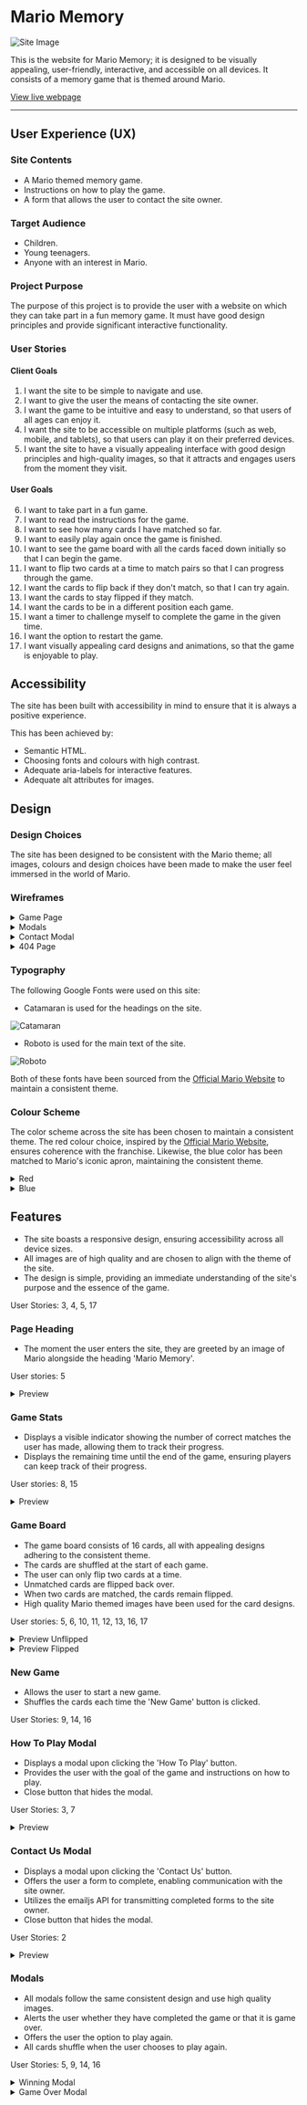 # Mario Memory

![Site Image](./assets/readme/site-image.png)

This is the website for Mario Memory; it is designed to be visually appealing, user-friendly, interactive, and accessible on all devices. It consists of a memory game that is themed around Mario.

[View live webpage](https://collingsandrew.github.io/milestone-two-project/index.html)

---

## User Experience (UX)

### Site Contents

- A Mario themed memory game.
- Instructions on how to play the game.
- A form that allows the user to contact the site owner.

### Target Audience

- Children.
- Young teenagers.
- Anyone with an interest in Mario.

### Project Purpose

The purpose of this project is to provide the user with a website on which they can take part in a fun memory game. It must have good design principles and provide significant interactive functionality.

### User Stories

#### Client Goals

1. I want the site to be simple to navigate and use.
2. I want to give the user the means of contacting the site owner.
3. I want the game to be intuitive and easy to understand, so that users of all ages can enjoy it.
4. I want the site to be accessible on multiple platforms (such as web, mobile, and tablets), so that users can play it on their preferred devices.
5. I want the site to have a visually appealing interface with good design principles and high-quality images, so that it attracts and engages users from the moment they visit.

#### User Goals

6. I want to take part in a fun game.
7. I want to read the instructions for the game.
8. I want to see how many cards I have matched so far.
9. I want to easily play again once the game is finished.
10. I want to see the game board with all the cards faced down initially so that I can begin the game.
11. I want to flip two cards at a time to match pairs so that I can progress through the game.
12. I want the cards to flip back if they don't match, so that I can try again.
13. I want the cards to stay flipped if they match.
14. I want the cards to be in a different position each game.
15. I want a timer to challenge myself to complete the game in the given time.
16. I want the option to restart the game.
17. I want visually appealing card designs and animations, so that the game is enjoyable to play.

## Accessibility

The site has been built with accessibility in mind to ensure that it is always a positive experience.

This has been achieved by:
- Semantic HTML.
- Choosing fonts and colours with high contrast.
- Adequate aria-labels for interactive features.
- Adequate alt attributes for images.

## Design

### Design Choices

The site has been designed to be consistent with the Mario theme; all images, colours and design choices have been made to make the user feel immersed in the world of Mario.

### Wireframes

<details>
<summary>Game Page</summary>
<img src="./assets/readme/wireframes/main-page-wireframe.png">
</details>
<details>
<summary>Modals</summary>
<img src="./assets/readme/wireframes/modal-wireframe.png">
</details>
<details>
<summary>Contact Modal</summary>
<img src="./assets/readme/wireframes/contact-modal-wireframe.png">
</details>
<details>
<summary>404 Page</summary>
<img src="./assets/readme/wireframes/404-page-wireframe.png">
</details>

### Typography

The following Google Fonts were used on this site:

- Catamaran is used for the headings on the site.

![Catamaran](assets/readme/fonts/catamaran-font.png)

- Roboto is used for the main text of the site.

![Roboto](assets/readme/fonts/roboto-font.png)

Both of these fonts have been sourced from the [Official Mario Website](https://mario.nintendo.com/) to maintain a consistent theme.

### Colour Scheme

The color scheme across the site has been chosen to maintain a consistent theme. The red colour choice, inspired by the [Official Mario Website](https://mario.nintendo.com/), ensures coherence with the franchise. Likewise, the blue color has been matched to Mario's iconic apron, maintaining the consistent theme.

<details>
<summary>Red</summary>
<img src="./assets/readme/colours/red.png">
</details>
<details>
<summary>Blue</summary>
<img src="./assets/readme/colours/blue.png">
</details>

## Features

- The site boasts a responsive design, ensuring accessibility across all device sizes.
- All images are of high quality and are chosen to align with the theme of the site.
- The design is simple, providing an immediate understanding of the site's purpose and the essence of the game.

User Stories: 3, 4, 5, 17

### Page Heading

- The moment the user enters the site, they are greeted by an image of Mario alongside the heading 'Mario Memory'.

User stories: 5
<details>
<summary>Preview</summary>
<img src="./assets/readme/features/page-heading-feature.png">
</details>

### Game Stats

- Displays a visible indicator showing the number of correct matches the user has made, allowing them to track their progress.
- Displays the remaining time until the end of the game, ensuring players can keep track of their progress.

User stories: 8, 15
<details>
<summary>Preview</summary>
<img src="./assets/readme/features/game-stats-feature.png">
</details>

### Game Board

- The game board consists of 16 cards, all with appealing designs adhering to the consistent theme.
- The cards are shuffled at the start of each game.
- The user can only flip two cards at a time.
- Unmatched cards are flipped back over.
- When two cards are matched, the cards remain flipped.
- High quality Mario themed images have been used for the card designs.

User stories: 5, 6, 10, 11, 12, 13, 16, 17
<details>
<summary>Preview Unflipped</summary>
<img src="./assets/readme/features/game-board-unflipped.png">
</details>
<details>
<summary>Preview Flipped</summary>
<img src="./assets/readme/features/game-board-flipped.png">
</details>

### New Game

- Allows the user to start a new game.
- Shuffles the cards each time the 'New Game' button is clicked.

User Stories: 9, 14, 16

### How To Play Modal

- Displays a modal upon clicking the 'How To Play' button.
- Provides the user with the goal of the game and instructions on how to play.
- Close button that hides the modal.

User Stories: 3, 7
<details>
<summary>Preview</summary>
<img src="./assets/readme/features/how-to-modal.png">
</details>

### Contact Us Modal

- Displays a modal upon clicking the 'Contact Us' button.
- Offers the user a form to complete, enabling communication with the site owner.
- Utilizes the emailjs API for transmitting completed forms to the site owner.
- Close button that hides the modal.

User Stories: 2
<details>
<summary>Preview</summary>
<img src="./assets/readme/features/contact-modal.png">
</details>

### Modals

- All modals follow the same consistent design and use high quality images.
- Alerts the user whether they have completed the game or that it is game over.
- Offers the user the option to play again.
- All cards shuffle when the user chooses to play again.

User Stories: 5, 9, 14, 16
<details>
<summary>Winning Modal</summary>
<img src="./assets/readme/features/winning-modal.png">
</details>
<details>
<summary>Game Over Modal</summary>
<img src="./assets/readme/features/game-over-modal.png">
</details>